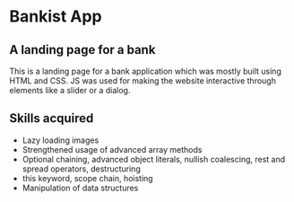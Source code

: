 # Bankist App

## A landing page for a bank

This is a landing page for a bank application which was mostly built using HTML and CSS. JS was used for making the website interactive through elements like a slider or a dialog.

## Skills acquired

- Lazy loading images
- Strengthened usage of advanced array methods
- Optional chaining, advanced object literals, nullish coalescing, rest and spread operators, destructuring
- this keyword, scope chain, hoisting
- Manipulation of data structures

